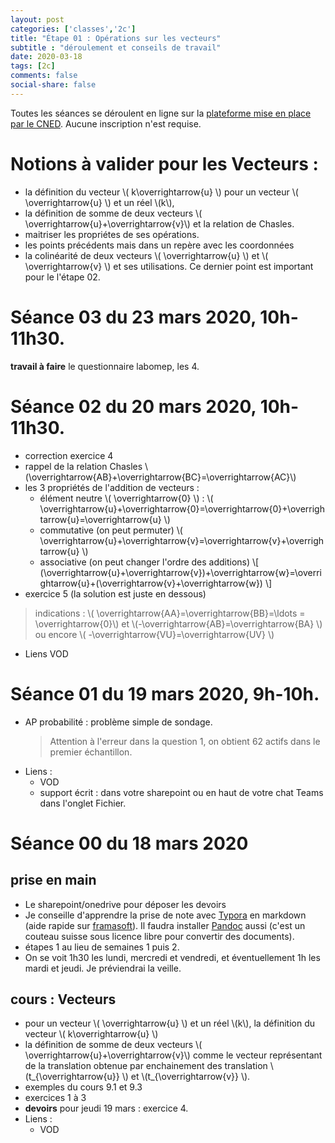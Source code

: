```yaml
---
layout: post 
categories: ['classes','2c']
title: "Étape 01 : Opérations sur les vecteurs"
subtitle : "déroulement et conseils de travail"
date: 2020-03-18
tags: [2c]
comments: false
social-share: false
---
```

Toutes les séances se déroulent en ligne sur la [plateforme mise en place par le CNED](https://eu.bbcollab.com/guest/440d3eb8417a4beca73b2be705cbd574). Aucune inscription n'est requise.

# Notions à valider pour les Vecteurs :
- la définition du vecteur  \\( k\overrightarrow{u} \\) pour un vecteur \\( \overrightarrow{u} \\) et un réel \\(k\\), 
- la définition de somme de deux vecteurs \\( \overrightarrow{u}+\overrightarrow{v}\\) et la relation de Chasles. 
- maitriser les propriétes de ses opérations.
- les points précédents mais dans un repère avec les coordonnées
- la colinéarité de deux vecteurs \\( \overrightarrow{u} \\) et \\( \overrightarrow{v} \\) et ses utilisations. Ce dernier point est important pour le l'étape 02.

# Séance 03 du 23 mars 2020, 10h-11h30.
**travail à faire** le questionnaire labomep, les 4.

# Séance 02 du 20 mars 2020, 10h-11h30.
- correction exercice 4
- rappel de la relation Chasles \\(\overrightarrow{AB}+\overrightarrow{BC}=\overrightarrow{AC}\\)
- les 3 propriétés de l'addition de vecteurs :
	-   élément neutre \\( \overrightarrow{0} \\) : \\( \overrightarrow{u}+\overrightarrow{0}=\overrightarrow{0}+\overrightarrow{u}=\overrightarrow{u} \\)
	-   commutative (on peut permuter)  \\( \overrightarrow{u}+\overrightarrow{v}=\overrightarrow{v}+\overrightarrow{u} \\)
	-   associative (on peut changer l'ordre des additions)  \\[ (\overrightarrow{u}+\overrightarrow{v})+\overrightarrow{w}=\overrightarrow{u}+(\overrightarrow{v}+\overrightarrow{w}) \\]
- exercice 5 (la solution est juste en dessous)
>  indications : \\( \overrightarrow{AA}=\overrightarrow{BB}=\ldots = \overrightarrow{0}\\) et  \\(-\overrightarrow{AB}=\overrightarrow{BA} \\) ou encore  \\( -\overrightarrow{VU}=\overrightarrow{UV} \\) 
- Liens VOD [<i class="fab fa-youtube"></i>](https://youtu.be/IVaqpkiiRqw)  
	
# Séance 01 du 19 mars 2020, 9h-10h.
- AP probabilité : problème simple de sondage.
	> Attention à l'erreur dans la question 1, on obtient 62 actifs dans le premier échantillon. 
- Liens :
	- VOD [<i class="fab fa-youtube"></i>](https://youtu.be/dV5QTAhqT4U) 
	- support écrit : dans votre sharepoint ou en haut de votre chat Teams dans l'onglet Fichier.

# Séance 00 du 18 mars 2020

## prise en main
- Le sharepoint/onedrive pour déposer les devoirs
- Je conseille d'apprendre la prise de note avec [Typora](https://typora.io/#download) en markdown (aide rapide sur [framasoft](https://docs.framasoft.org/fr/grav/markdown.html)). Il faudra installer [Pandoc](https://pandoc.org/installing.html) aussi (c'est un couteau suisse sous licence libre pour convertir des documents). 
- étapes 1 au lieu de semaines 1 puis 2. 
- On se voit 1h30 les lundi, mercredi et vendredi, et éventuellement 1h les mardi et jeudi. Je préviendrai la veille.
 

## cours : Vecteurs
- pour un vecteur \\( \overrightarrow{u} \\) et un réel \\(k\\), la définition du vecteur  \\( k\overrightarrow{u} \\)
- la définition de somme de deux vecteurs \\( \overrightarrow{u}+\overrightarrow{v}\\) comme le vecteur représentant de la translation obtenue par enchainement des translation \\(t_{\overrightarrow{u}} \\) et \\(t_{\overrightarrow{v}} \\).
- exemples du cours 9.1 et 9.3
- exercices 1 à 3
- **devoirs** pour jeudi 19 mars : exercice 4.
- Liens : 
	- VOD [<i class="fab fa-youtube"></i>](https://youtu.be/7IKx-MsaMS4) 


